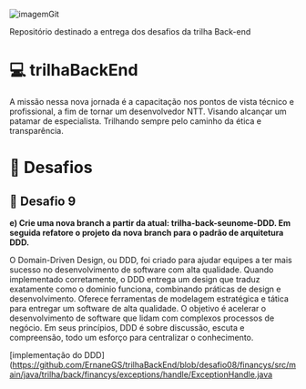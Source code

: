 ![imagemGit](https://user-images.githubusercontent.com/97994560/155146294-e61f3fe0-ee97-4fdf-acd6-2d4c4349ae6a.png)

Repositório destinado a entrega dos desafios da trilha Back-end

# 💻 trilhaBackEnd
A missão nessa nova jornada é a capacitação nos pontos de vista técnico e profissional, a fim de tornar um desenvolvedor NTT. Visando alcançar um patamar de especialista. Trilhando sempre pelo caminho da ética e transparência.

# 📖 Desafios

## 🎯 Desafio 9
**e) Crie uma nova branch a partir da atual: trilha-back-seunome-DDD. Em seguida refatore o projeto da nova branch para o
padrão de arquitetura DDD.**

O Domain-Driven Design, ou DDD, foi criado para ajudar equipes a ter mais sucesso no desenvolvimento de software com 
alta qualidade. Quando implementado corretamente, o DDD entrega um design que traduz exatamente como o dominio funciona,
combinando práticas de design e desenvolvimento. Oferece ferramentas de modelagem estratégica e tática para entregar
um software de alta qualidade. O objetivo é acelerar o desenvolvimento de software que lidam com complexos processos de
negócio. Em seus princípios, DDD é sobre discussão, escuta e compreensão, todo um esforço para centralizar o conhecimento.

[implementação do DDD](https://github.com/ErnaneGS/trilhaBackEnd/blob/desafio08/financys/src/main/java/trilha/back/financys/exceptions/handle/ExceptionHandle.java


